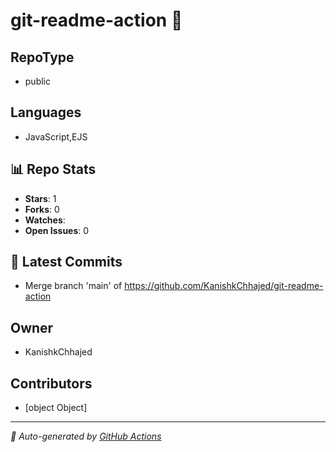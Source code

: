 # git-readme-action 🔄

## RepoType
- public

## Languages
- JavaScript,EJS



## 📊 Repo Stats
- **Stars**: 1
- **Forks**: 0
- **Watches**: 
- **Open Issues**: 0

## 🚀 Latest Commits
- Merge branch &#39;main&#39; of https://github.com/KanishkChhajed/git-readme-action

## Owner 
- KanishkChhajed

## Contributors
- [object Object]
---
*📌 Auto-generated by [GitHub Actions](.github/workflows/test.yaml)*
